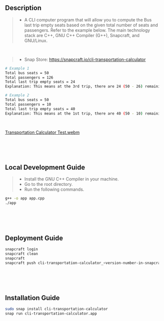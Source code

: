 ## Description
> - A CLI computer program that will allow you to compute the Bus last trip empty
    seats based on the given total number of seats and passengers. Refer to the
    example below. The main technology stack are C++, GNU C++ Compiler (G++), Snapcraft, and GNU/Linux.

<br />

> - Snap Store: https://snapcraft.io/cli-transportation-calculator

```bash
# Example 1
Total bus seats = 50
Total passengers = 126
Total last trip empty seats = 24
Explanation: This means at the 3rd trip, there are 24 (50 - 26) remaining seats.

# Example 2
Total bus seats = 50
Total passengers = 10
Total last trip empty seats = 40
Explanation: This means at the 1st trip, there are 40 (50 - 10) remaining seats.
```

<br />

[Transportation Calculator Test.webm](https://user-images.githubusercontent.com/69438999/198885804-774ce0f8-cf48-4295-9ffd-fd9ab070aa7d.webm)

<br />
<br />
<br />



## Local Development Guide
> - Install the GNU C++ Compiler in your machine. <br />
> - Go to the root directory. <br />
> - Run the following commands. <br />
```bash
g++ -o app app.cpp
./app
```

<br />
<br />
<br />



## Deployment Guide
```bash
snapcraft login
snapcraft clean
snapcraft
snapcraft push cli-transportation-calculator_<version-number-in-snapcraft-yaml>_amd64.snap --release=stable
```

<br />
<br />
<br />



## Installation Guide
```bash
sudo snap install cli-transportation-calculator
snap run cli-transportation-calculator.app
```
